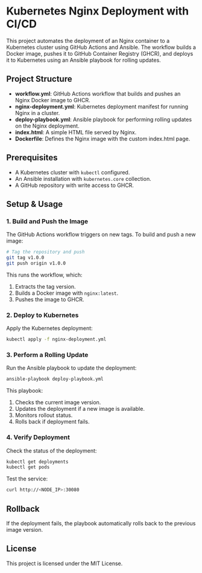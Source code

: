 # Kubernetes Nginx Deployment with CI/CD

This project automates the deployment of an Nginx container to a Kubernetes cluster using GitHub Actions and Ansible. The workflow builds a Docker image, pushes it to GitHub Container Registry (GHCR), and deploys it to Kubernetes using an Ansible playbook for rolling updates.

## Project Structure

- **workflow.yml**: GitHub Actions workflow that builds and pushes an Nginx Docker image to GHCR.
- **nginx-deployment.yml**: Kubernetes deployment manifest for running Nginx in a cluster.
- **deploy-playbook.yml**: Ansible playbook for performing rolling updates on the Nginx deployment.
- **index.html**: A simple HTML file served by Nginx.
- **Dockerfile**: Defines the Nginx image with the custom index.html page.

## Prerequisites

- A Kubernetes cluster with `kubectl` configured.
- An Ansible installation with `kubernetes.core` collection.
- A GitHub repository with write access to GHCR.

## Setup & Usage

### 1. Build and Push the Image

The GitHub Actions workflow triggers on new tags. To build and push a new image:

```sh
# Tag the repository and push
git tag v1.0.0
git push origin v1.0.0
```

This runs the workflow, which:
1. Extracts the tag version.
2. Builds a Docker image with `nginx:latest`.
3. Pushes the image to GHCR.

### 2. Deploy to Kubernetes

Apply the Kubernetes deployment:

```sh
kubectl apply -f nginx-deployment.yml
```

### 3. Perform a Rolling Update

Run the Ansible playbook to update the deployment:

```sh
ansible-playbook deploy-playbook.yml
```

This playbook:
1. Checks the current image version.
2. Updates the deployment if a new image is available.
3. Monitors rollout status.
4. Rolls back if deployment fails.

### 4. Verify Deployment

Check the status of the deployment:

```sh
kubectl get deployments
kubectl get pods
```

Test the service:

```sh
curl http://<NODE_IP>:30080
```

## Rollback

If the deployment fails, the playbook automatically rolls back to the previous image version.

## License

This project is licensed under the MIT License.

